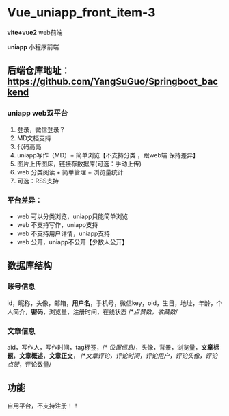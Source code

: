 # Vue_uniapp_front_item-3
**vite+vue2** web前端

**uniapp** 小程序前端

## 后端仓库地址：https://github.com/YangSuGuo/Springboot_backend

### uniapp web双平台

1. 登录，微信登录？
2. MD文档支持
3. 代码高亮
4. uniapp写作（MD）+ 简单浏览【不支持分类 ，跟web端 保持差异】
5. 图片上传图床，链接存数据库(可选：手动上传)
6. web 分类阅读 + 简单管理 + 浏览量统计
7. 可选：RSS支持

### 平台差异：

* web 可以分类浏览，uniapp只能简单浏览
* web 不支持写作，uniapp支持
* web 不支持用户详情，uniapp支持
* web 公开，uniapp不公开【少数人公开】

## 数据库结构

### 账号信息

id，昵称，头像，邮箱，**用户名**，手机号，微信key，oid，生日，地址，年龄，个人简介，**密码**，浏览量，注册时间，在线状态     /**点赞数，收藏数*/ 

### 文章信息

aid，写作人，写作时间，tag标签，/* *位置信息*/，头像，背景，浏览量，**文章标题**，**文章概述**，**文章正文**，  /**文章评论，评论时间，评论用户，评论头像，评论点赞*，评论数量/

## 功能

自用平台，不支持注册！！
